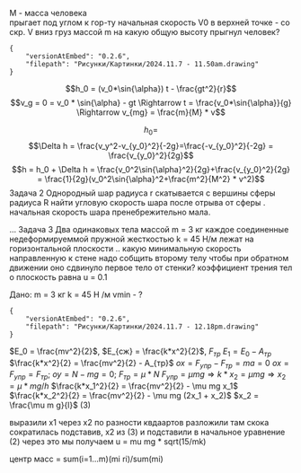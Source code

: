 M - масса человека  
прыгает под углом к гор-ту
начальная скорость V0 
в верхней точке - со скр. V вниз груз массой m 
на какую общую высоту прыгнул человек?


```handdrawn-ink
{
	"versionAtEmbed": "0.2.6",
	"filepath": "Рисунки/Картинки/2024.11.7 - 11.50am.drawing"
}
```
$$h_0 = (v_0*\sin{\alpha}) t - \frac{gt^2}{r}$$
$$v_g = 0 = v_0 * \sin{\alpha} - gt \Rightarrow t = \frac{v_0*\sin{\alpha}}{g} \Rightarrow v_{mg} = \frac{m}{M} * v$$

$$h_0 = $$
$$\Delta h = \frac{v_y^2-v_{y_0}^2}{-2g}=\frac{-v_{y_0}^2}{-2g} = \frac{v_{y_0}^2}{2g}$$
$$h = h_0 + \Delta h = \frac{v_0^2\sin{\alpha}^2}{2g}+\frac{v_{y_0}^2}{2g} = \frac{1}{2g}(v_0^2\sin{\alpha}^2+\frac{m^2}{M^2} * v^2)$$
Задача 2
Однородный шар радиуса r скатывается с вершины сферы радиуса R найти угловую скорость шара после отрыва от сферы . начальная скорость шара пренебрежительно мала.

...
Задача 3
Два одинаковых тела массой m = 3 кг каждое соединенные недеформируеммой пружной жесткостью k = 45 Н/м лежат на горизонтальной плоскости .. какую минимальную скорость направленную к стене надо собщить второму телу чтобы при обратном движении оно сдвинуло первое тело от стенки? коэффициент трения тел o  плоскость равна u = 0.1

Дано: 
m = 3 кг
k = 45 Н /м
vmin - ? 
```handdrawn-ink
{
	"versionAtEmbed": "0.2.6",
	"filepath": "Рисунки/Картинки/2024.11.7 - 12.18pm.drawing"
}
```

$E_0 = \frac{mv^2}{2}$, $E_{сж} = \frac{k*x^2}{2}$, $F_{тр}$
$E_1 = E_0 - A_{тр}$
$\frac{k*x^2}{2} = \frac{mv^2}{2} - A_{тр}$
$ox = F_{упр} - F_{тр} = ma = 0$
$ox = F_{упр} = F_{тр}$; $oy = N - mg = 0$; $F_{тр} = \mu * N$ 
$F_{упр} = \mu mg \Rightarrow k*x_2 = \mu mg \Rightarrow x_2 = \mu*mg/h$
$\frac{k*x_1^2}{2} = \frac{mv^2}{2} - \mu mg x_1$
$\frac{k*x_2^2}{2} = \frac{mv^2}{2} - \mu mg (2x_1 + x_2)$
$x_2 = \frac{\mu m g}{l}$ (3)

выразили x1 через x2 по разности квдаартов разложили там скока сократилась подставив, x2 из (3)  и подставили в начальное уравнение (2)
через это мы получаем u = mu mg * sqrt(15/mk)


центр масс = sum(i=1...m)(mi ri)/sum(mi)
